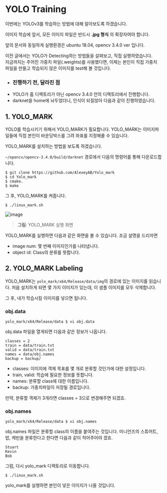 YOLO Training
==

이번에는 YOLOv3를 학습하는 방법에 대해 알아보도록 하겠습니다.

이미지 학습에 앞서, 모든 이미지 파일은 반드시 __.jpg 형식__ 의 확장자여야 합니다. 

앞의 문서와 동일하게 실행환경은 ubuntu 18.04, opencv 3.4.0 ver 입니다.

이전 글에서는 YOLO가 Detecting하는 방법들을 살펴보고, 직접 실행하였습니다.   
지금까지는 주어진 가중치 파일(.weights)를 사용했다면, 이제는 본인이 직접 가중치 파일을 만들고 학습되지 않은 이미지를 test해 볼 것입니다.

- ### 진행하기 전, 달라진 점
- YOLO가 홈 디렉토리가 아닌 opencv 3.4.0 안의 디렉토리에서 진행합니다. 
- darknet을 home에 놔두었더니, 인식이 되질않아 다음과 같이 진행하였습니다. 

## 1. YOLO_MARK

YOLO를 학습시키기 위해서 YOLO_MARK가 필요합니다. YOLO_MARK는 이미지파일들에 직접 본인이 바운딩박스를 그려 좌표를 지정해줄 수 있습니다.   

YOLO_MARK를 설치하는 방법을 보도록 하겠습니다. 

`~/opencv/opencv-3.4.0/build/darknet` 경로에서 다음의 명령어를 통해 다운로드합니다. 

```
$ git clone https://github.com/AlexeyAB/Yolo_mark
$ cd Yolo_mark
$ cmake.
$ make
```

그 후, YOLO_MARK를 켜줍니다.

```
$ ./linux_mark.sh
```

![image](https://t1.daumcdn.net/cfile/tistory/9960CB4A5A37CE921A)

> __그림__: YOLO_MARK 실행 화면

YOLO_MARK를 실행하면 다음과 같은 화면을 볼 수 있습니다. 조금 설명을 드리자면 

- image num: 몇 번째 이미지인가를 나타냅니다. 
- object id: Class의 분류를 뜻합니다. 

## 2. YOLO_MARK Labeling

YOLO_MARK는 `yolo_mark/x64/Release/data/img`의 경로에 있는 이미지를 읽습니다. 처음 설치하게 되면 몇 가지 이미지가 있는데, 이 샘플 이미지를 모두 삭제합니다.   

그 후, 내가 학습시킬 이미지를 넣으면 됩니다. 

### obj.data

```
yolo_mark/x64/Release/data $ vi obj.data
```
obj.data 파일을 열게되면 다음과 같은 정보가 나옵니다.

```
classes = 2
train = data/train.txt
valid = data/train.txt
names = data/obj.names
backup = backup/
```

- classes: 이미지에 객체 목표를 몇 개로 분류할 것인가에 대한 설정입니다.
- train, valid: 학습에 필요한 정보를 뜻합니다.
- names: 분류할 class에 대한 이름입니다.
- backup: 가중치파일이 저장될 경로입니다.

만약, 분류할 객체가 3개라면 classes = 3으로 변경해주면 되겠죠.

### obj.names

```
yolo_mark/x64/Release/data $ vi obj.names
```

obj.names 파일은 분류할 class의 이름을 붙여주는 것입니다. 미니언즈의 스튜어트, 밥, 케빈을 분류한다고 한다면 다음과 같이 적어주어야 겠죠.

```
Stuart
Kevin
Bob
```

그럼, 다시 yolo_mark 디렉토리로 이동합니다.

```
$ ./linux_mark.sh
```

yolo_mark를 실행하면 본인이 넣은 이미지가 나올 것입니다. 